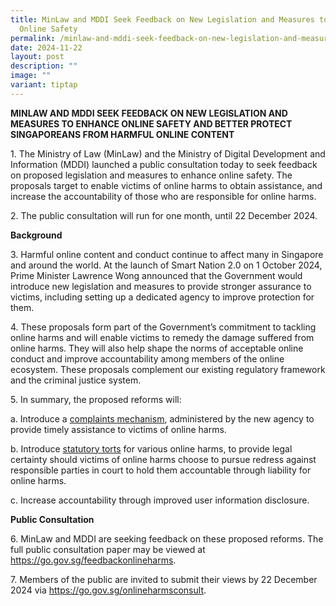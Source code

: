 ```yaml
---
title: MinLaw and MDDI Seek Feedback on New Legislation and Measures to Enhance
  Online Safety
permalink: /minlaw-and-mddi-seek-feedback-on-new-legislation-and-measures-to-enhance-online-safety/
date: 2024-11-22
layout: post
description: ""
image: ""
variant: tiptap
---
```

<p><strong>MINLAW AND MDDI SEEK FEEDBACK ON NEW LEGISLATION AND MEASURES TO ENHANCE ONLINE SAFETY AND BETTER PROTECT SINGAPOREANS FROM HARMFUL ONLINE CONTENT</strong>
</p>
<p>1. The Ministry of Law (MinLaw) and the Ministry of Digital Development
and Information (MDDI) launched a public consultation today to seek feedback
on proposed legislation and measures to enhance online safety. The proposals
target to enable victims of online harms to obtain assistance, and increase
the accountability of those who are responsible for online harms.</p>
<p>2. The public consultation will run for one month, until 22 December 2024.</p>
<p><strong>Background</strong>
</p>
<p>3. Harmful online content and conduct continue to affect many in Singapore
and around the world. At the launch of Smart Nation 2.0 on 1 October 2024,
Prime Minister Lawrence Wong announced that the Government would introduce
new legislation and measures to provide stronger assurance to victims,
including setting up a dedicated agency to improve protection for them.</p>
<p>4. These proposals form part of the Government’s commitment to tackling
online harms and will enable victims to remedy the damage suffered from
online harms. They will also help shape the norms of acceptable online
conduct and improve accountability among members of the online ecosystem.
These proposals complement our existing regulatory framework and the criminal
justice system.</p>
<p>5. In summary, the proposed reforms will:</p>
<p>a. Introduce a <u>complaints mechanism</u>, administered by the new agency
to provide timely assistance to victims of online harms.</p>
<p>b. Introduce <u>statutory torts</u> for various online harms, to provide
legal certainty should victims of online harms choose to pursue redress
against responsible parties in court to hold them accountable through liability
for online harms.</p>
<p>c. Increase accountability through improved user information disclosure.</p>
<p><strong>Public Consultation</strong>
</p>
<p>6. MinLaw and MDDI are seeking feedback on these proposed reforms. The
full public consultation paper may be viewed at <a href="https://go.gov.sg/feedbackonlineharms" rel="noopener noreferrer nofollow" target="_blank">https://go.gov.sg/feedbackonlineharms</a>.</p>
<p>7. Members of the public are invited to submit their views by 22 December
2024 via <a href="https://go.gov.sg/onlineharmsconsult" rel="noopener noreferrer nofollow" target="_blank">https://go.gov.sg/onlineharmsconsult</a>.
<br>
</p>